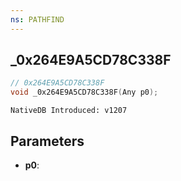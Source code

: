 ```yaml
---
ns: PATHFIND
---
```

## _0x264E9A5CD78C338F

```c
// 0x264E9A5CD78C338F
void _0x264E9A5CD78C338F(Any p0);
```

```
NativeDB Introduced: v1207
```

## Parameters
* **p0**:
